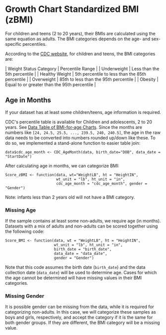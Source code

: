 # Growth Chart Standardized BMI (zBMI)

For children and teens (2 to 20 years), their BMIs are calculated using the same equation as adults. 
The BMI categories depends on the age- and sex-specific percentiles.

According to the [CDC website](https://www.cdc.gov/healthyweight/assessing/bmi/childrens_bmi/about_childrens_bmi.html),
for children and teens, the BMI categories are:

| Weight Status Category | Percentile Range                                |
| Underweight            | Less than the 5th percentile                    |
| Healthy Weight         | 5th percentile to less than the 85th percentile |
| Overweight             | 85th to less than the 95th percentile           |
| Obesity                | Equal to or greater than the 95th percentile    |

## Age in Months

If your dataset has at least some children/teens, age information is required.

CDC's percentile table is available for Children and adolescents, 2 to 20 years. 
See [Data Table of BMI-for-age Charts](https://www.cdc.gov/growthcharts/html_charts/bmiagerev.htm#males).
Since the months are numbers like `[24, 24.5, 25.5, ..., 239.5, 240, 240.5]`, 
the age in the raw data needs to be converted into numbers rounded up/down like these. 
To do so, we implemented a stand-alone function to easier table join:

```
data$cdc_age_month <- CDC_AgeMonth(data, birth_date="DOB", data_date = "StartDate")
```

After calculating age in months, we can categorize BMI:
```
Score_zBMI <- function(data, wt="WeightLB", ht = "HeightIN", 
                       wt_unit = "lb", ht_unit = "in", 
                       cdc_age_month = "cdc_age_month", gender = "Gender")
```

Note: infants less than 2 years old will not have a BMI category.

### Missing Age

If the sample contains at least some non-adults, we require age (in months). 
Datasets with a mix of adults and non-adults can be scored together using the following code:
```
Score_BMI <- function(data, wt = "WeightLB", ht = "HeightIN", 
                      wt_unit = "lb", ht_unit = "in", 
                      birth_date = "birth_date", 
                      data_date = "data_date", 
                      gender = "Gender")
```
Note that this code assumes the birth date (`birth_date`) and 
the data collection date (`data_date`) will be used to determine age.
Cases for which the age cannot be determined will have missing values in their BMI categories.

### Missing Gender

It is possible gender can be missing from the data, while it is required for categorizing non-adults. 
In this case, we will categorize these samples as boys and girls, respectively,
and accept the category if it is the same for both gender groups.
If they are different, the BMI category will be a missing value.
